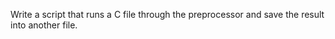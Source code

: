 

Write a script that runs a C file through the preprocessor and save the result into another file.
